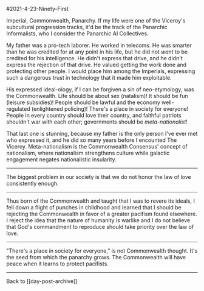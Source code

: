 #2021-4-23-Ninety-First

Imperial, Commonwealth, Panarchy.  If my life were one of the Viceroy's subcultural progression tracks, it'd be the track of the Panarchic Informalists, who I consider the Panarchic AI Collectives.

My father was a pro-tech laborer.  He worked in telecoms.  He was smarter than he was credited for at any point in his life, but he did not *want* to be credited for his intelligence.  He didn't express that drive, and he didn't express the rejection of that drive.  He valued getting the work done and protecting other people.  I would place him among the Imperials, expressing such a dangerous trust in technology that it made him exploitable.

His expressed ideal-ology, if I can be forgiven a sin of neo-etymology, was the Commonwealth.  Life should be about sex (natalism)!  It should be fun (leisure subsidies)!  People should be lawful and the economy well-regulated (enlightened policing)!  There's a place in society for everyone!  People in every country should love their country, and faithful patriots shouldn't war with each other; governments should be *meta-nationalist*!

That last one is stunning, because my father is the only person I've ever met who expressed it, and he did so many years before I encounted The Viceroy.  Meta-nationalism is the Commonwealth Consensus' concept of nationalism, where nationalism strengthens culture while galactic engagement negates nationalistic insularity.

---
The biggest problem in our society is that we do not honor the law of love consistently enough.

---
Thus born of the Commonwealth and taught that I was to revere its ideals, I fell down a flight of punches in childhood and learned that I should be rejecting the Commonwealth in favor of a greater pacifism found elsewhere.  I reject the idea that the nature of humanity is warlike and I do not believe that God's commandment to reproduce should take priority over the law of love.

---
"There's a place in society for everyone," is not Commonwealth thought.  It's the seed from which the panarchy grows.  The Commonwealth will have peace when it learns to protect pacifists.

---
Back to [[day-post-archive]]
